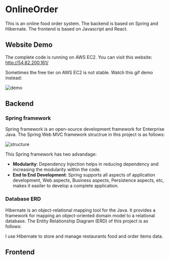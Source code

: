

# OnlineOrder
This is an online food order system. The backend is based on Spring and Hibernate. The frontend is based on Javascript and React. 

## Website Demo
The complete code is running on AWS EC2. You can visit this website: http://54.82.200.161/ 

Sometimes the free tier on AWS EC2 is not stable. Watch this gif demo instead:

![demo](https://github.com/oliver1112/OnlineOrder/blob/main/assets/onlineorder-demo.gif)



## Backend
### Spring framework
Spring framework is an open-source development framework for Enterprise Java. The Spring Web MVC framework  structrue in this project is as follows:


![structure](https://github.com/oliver1112/OnlineOrder/blob/main/assets/project%20structure.png)


This Spring framework has two advandage:
- **Modularity**: Dependency Injection helps in reducing dependency and increasing the modularity within the code.
- **End to End Development**:  Spring supports all aspects of application development, Web aspects, Business aspects, Persistence aspects, etc, makes it easiler to develop a complete application.


### Database ERD
Hibernate is an object-relational mapping tool for the Java. It provides a framework for mapping an object-oriented domain model to a relational database.
The Entity Relationship Diagram (ERD) of this project is as follows:

I use Hibernate to store and manage restaurants food and order items data.

## Frontend

